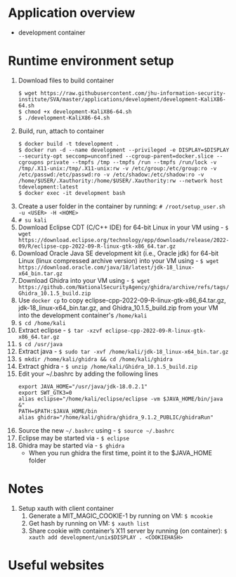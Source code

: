 # Application overview
* development container

# Runtime environment setup
1. Download files to build container
    ```
    $ wget https://raw.githubusercontent.com/jhu-information-security-institute/SVA/master/applications/development/development-KaliX86-64.sh
    $ chmod +x development-KaliX86-64.sh
    $ ./development-KaliX86-64.sh
    ```
1. Build, run, attach to container
    ```
    $ docker build -t tdevelopment .
    $ docker run -d --name development --privileged -e DISPLAY=$DISPLAY --security-opt seccomp=unconfined --cgroup-parent=docker.slice --cgroupns private --tmpfs /tmp --tmpfs /run --tmpfs /run/lock -v /tmp/.X11-unix:/tmp/.X11-unix:rw -v /etc/group:/etc/group:ro -v /etc/passwd:/etc/passwd:ro -v /etc/shadow:/etc/shadow:ro -v /home/$USER/.Xauthority:/home/$USER/.Xauthority:rw --network host tdevelopment:latest
    $ docker exec -it development bash 
    ```
1. Create a user folder in the container by running: `# /root/setup_user.sh -u <USER> -H <HOME> `
1. `# su kali`
1. Download Eclipse CDT (C/C++ IDE) for 64-bit Linux in your VM using - `$ wget https://download.eclipse.org/technology/epp/downloads/release/2022-09/R/eclipse-cpp-2022-09-R-linux-gtk-x86_64.tar.gz`
1. Download Oracle Java SE development kit (i.e., Oracle jdk) for 64-bit Linux (linux compressed archive version) into your VM using - `$ wget https://download.oracle.com/java/18/latest/jdk-18_linux-x64_bin.tar.gz`
1. Download Ghidra into your VM using - `$ wget https://github.com/NationalSecurityAgency/ghidra/archive/refs/tags/Ghidra_10.1.5_build.zip`
1. Use `docker cp` to copy eclipse-cpp-2022-09-R-linux-gtk-x86_64.tar.gz, jdk-18_linux-x64_bin.tar.gz, and Ghidra_10.1.5_build.zip from your VM into the development container's `/home/kali`
1. `$ cd /home/kali`
1. Extract eclipse - `$ tar -xzvf eclipse-cpp-2022-09-R-linux-gtk-x86_64.tar.gz`
1. `$ cd /usr/java`
1. Extract java - `$ sudo tar -xvf /home/kali/jdk-18_linux-x64_bin.tar.gz`
1. `$ mkdir /home/kali/ghidra && cd /home/kali/ghidra`
1. Extract ghidra - `$ unzip /home/kali/Ghidra_10.1.5_build.zip`
1. Edit your ~/.bashrc by adding the following lines
    ```
    export JAVA_HOME="/usr/java/jdk-18.0.2.1"
    export SWT_GTK3=0
    alias eclipse="/home/kali/eclipse/eclipse -vm $JAVA_HOME/bin/java &"
    PATH=$PATH:$JAVA_HOME/bin
    alias ghidra="/home/kali/ghidra/ghidra_9.1.2_PUBLIC/ghidraRun"
    ```
1. Source the new `~/.bashrc` using - `$ source ~/.bashrc`
1. Eclipse may be started via - `$ eclipse`
1. Ghidra may be started via - `$ ghidra`
    * When you run ghidra the first time, point it to the $JAVA_HOME folder
# Notes
1. Setup xauth with client container
    1. Generate a MIT_MAGIC_COOKIE-1 by running on VM: `$ mcookie`
    1. Get <COOKIEHASH> hash by running on VM: `$ xauth list`
    1. Share cookie with container’s X11 server by running (on container): `$ xauth add development/unix$DISPLAY . <COOKIEHASH>`
# Useful websites
